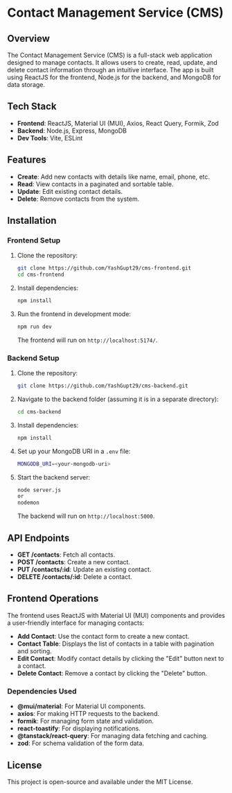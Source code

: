 # Contact Management Service (CMS)

## Overview

The Contact Management Service (CMS) is a full-stack web application designed to manage contacts. It allows users to create, read, update, and delete contact information through an intuitive interface. The app is built using ReactJS for the frontend, Node.js for the backend, and MongoDB for data storage.

## Tech Stack

- **Frontend**: ReactJS, Material UI (MUI), Axios, React Query, Formik, Zod
- **Backend**: Node.js, Express, MongoDB
- **Dev Tools**: Vite, ESLint

## Features

- **Create**: Add new contacts with details like name, email, phone, etc.
- **Read**: View contacts in a paginated and sortable table.
- **Update**: Edit existing contact details.
- **Delete**: Remove contacts from the system.

## Installation

### Frontend Setup

1. Clone the repository:

   ```bash
   git clone https://github.com/YashGupt29/cms-frontend.git
   cd cms-frontend
   ```

2. Install dependencies:

   ```bash
   npm install
   ```

3. Run the frontend in development mode:
   ```bash
   npm run dev
   ```
   The frontend will run on `http://localhost:5174/`.

### Backend Setup

1. Clone the repository:

   ```bash
   git clone https://github.com/YashGupt29/cms-backend.git
   ```

2. Navigate to the backend folder (assuming it is in a separate directory):

   ```bash
   cd cms-backend
   ```

3. Install dependencies:

   ```bash
   npm install
   ```

4. Set up your MongoDB URI in a `.env` file:

   ```bash
   MONGODB_URI=<your-mongodb-uri>
   ```

5. Start the backend server:

   ```bash
   node server.js
   or
   nodemon
   ```

   The backend will run on `http://localhost:5000`.

## API Endpoints

- **GET /contacts**: Fetch all contacts.
- **POST /contacts**: Create a new contact.
- **PUT /contacts/:id**: Update an existing contact.
- **DELETE /contacts/:id**: Delete a contact.

## Frontend Operations

The frontend uses ReactJS with Material UI (MUI) components and provides a user-friendly interface for managing contacts:

- **Add Contact**: Use the contact form to create a new contact.
- **Contact Table**: Displays the list of contacts in a table with pagination and sorting.
- **Edit Contact**: Modify contact details by clicking the "Edit" button next to a contact.
- **Delete Contact**: Remove a contact by clicking the "Delete" button.

### Dependencies Used

- **@mui/material**: For Material UI components.
- **axios**: For making HTTP requests to the backend.
- **formik**: For managing form state and validation.
- **react-toastify**: For displaying notifications.
- **@tanstack/react-query**: For managing data fetching and caching.
- **zod**: For schema validation of the form data.

## License

This project is open-source and available under the MIT License.

```

```
